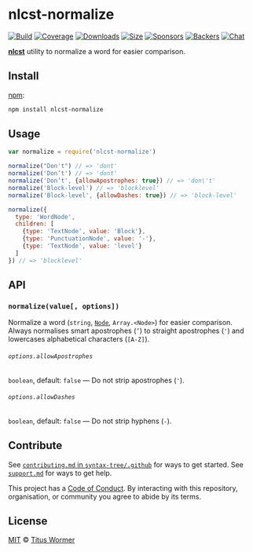 # nlcst-normalize

[![Build][build-badge]][build]
[![Coverage][coverage-badge]][coverage]
[![Downloads][downloads-badge]][downloads]
[![Size][size-badge]][size]
[![Sponsors][sponsors-badge]][collective]
[![Backers][backers-badge]][collective]
[![Chat][chat-badge]][chat]

[**nlcst**][nlcst] utility to normalize a word for easier comparison.

## Install

[npm][]:

```sh
npm install nlcst-normalize
```

## Usage

```js
var normalize = require('nlcst-normalize')

normalize("Don't") // => 'dont'
normalize('Don’t') // => 'dont'
normalize('Don’t', {allowApostrophes: true}) // => 'don\'t'
normalize('Block-level') // => 'blocklevel'
normalize('Block-level', {allowDashes: true}) // => 'block-level'

normalize({
  type: 'WordNode',
  children: [
    {type: 'TextNode', value: 'Block'},
    {type: 'PunctuationNode', value: '-'},
    {type: 'TextNode', value: 'level'}
  ]
}) // => 'blocklevel'
```

## API

### `normalize(value[, options])`

Normalize a word (`string`, [`Node`][node], `Array.<Node>`) for easier
comparison.  Always normalises smart apostrophes (`’`) to straight
apostrophes (`'`) and lowercases alphabetical characters (`[A-Z]`).

###### `options.allowApostrophes`

`boolean`, default: `false` — Do not strip apostrophes (`'`).

###### `options.allowDashes`

`boolean`, default: `false` — Do not strip hyphens (`-`).

## Contribute

See [`contributing.md` in `syntax-tree/.github`][contributing] for ways to get
started.
See [`support.md`][support] for ways to get help.

This project has a [Code of Conduct][coc].
By interacting with this repository, organisation, or community you agree to
abide by its terms.

## License

[MIT][license] © [Titus Wormer][author]

<!-- Definitions -->

[build-badge]: https://img.shields.io/travis/syntax-tree/nlcst-normalize.svg

[build]: https://travis-ci.org/syntax-tree/nlcst-normalize

[coverage-badge]: https://img.shields.io/codecov/c/github/syntax-tree/nlcst-normalize.svg

[coverage]: https://codecov.io/github/syntax-tree/nlcst-normalize

[downloads-badge]: https://img.shields.io/npm/dm/nlcst-normalize.svg

[downloads]: https://www.npmjs.com/package/nlcst-normalize

[size-badge]: https://img.shields.io/bundlephobia/minzip/nlcst-normalize.svg

[size]: https://bundlephobia.com/result?p=nlcst-normalize

[sponsors-badge]: https://opencollective.com/unified/sponsors/badge.svg

[backers-badge]: https://opencollective.com/unified/backers/badge.svg

[collective]: https://opencollective.com/unified

[chat-badge]: https://img.shields.io/badge/join%20the%20community-on%20spectrum-7b16ff.svg

[chat]: https://spectrum.chat/unified/syntax-tree

[npm]: https://docs.npmjs.com/cli/install

[license]: license

[author]: https://wooorm.com

[contributing]: https://github.com/syntax-tree/.github/blob/master/contributing.md

[support]: https://github.com/syntax-tree/.github/blob/master/support.md

[coc]: https://github.com/syntax-tree/.github/blob/master/code-of-conduct.md

[nlcst]: https://github.com/syntax-tree/nlcst

[node]: https://github.com/syntax-tree/unist#node
